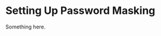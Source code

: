 [title]: # (Setting Up Password Masking)
[tags]: # (XXX)
[priority]: # (4859)
# Setting Up Password Masking
Something here.

